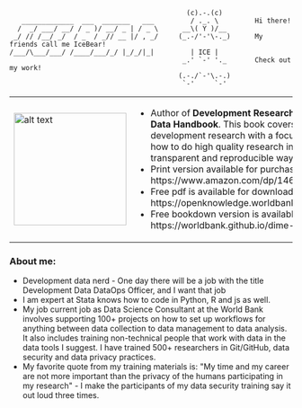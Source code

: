 ```                                             _     _   
                                            (c).-.(c)        
   _____________  ___  _______   ___         / ._. \         Hi there!
  /  _/ ___/ __/ / _ )/ __/ _ | / _ \      __\( Y )/__        
 _/ // /__/ _/  / _  / _// __ |/ , _/     (_.-/'-'\-._)      My friends call me IceBear!
/___/\___/___/ /____/___/_/ |_/_/|_|         | ICE |         
                                           _.' `-' '._       Check out my work!
                                          (.-./`-'\.-.)
                                           `-'     `-' 
```

<table style="border:none">
  <tr>
    <td><img src="https://user-images.githubusercontent.com/15911801/120664091-a4718000-c458-11eb-84ca-6df6aa2942ae.png" alt="alt text" width="200"></td>
    <td>
      <ul>
        <li>Author of <b>Development Research in Practice - the DIME Data Handbook</b>. This book covers all stages of data work in development research with a focus on teaching the reader how to do high quality research in a credible, efficient, transparent and reproducible way.</li>
        <li>Print version available for purchase. For example at: https://www.amazon.com/dp/1464816948</li>
        <li>Free pdf is available for download at https://openknowledge.worldbank.org/handle/10986/35594</li>
        <li>Free bookdown version is available at https://worldbank.github.io/dime-data-handbook/</li>
     </td>
  </tr>
</table>

### About me:
- Development data nerd - One day there will be a job with the title Development Data DataOps Officer, and I want that job
- I am expert at Stata knows how to code in Python, R and js as well. 
- My job current job as Data Science Consultant at the World Bank involves supporting 100+ projects on how to set up workflows for anything between data collection to data management to data analysis. It also includes training non-technical people that work with data in the data tools I suggest. I have trained 500+ researchers in Git/GitHub, data security and data privacy practices. 
- My favorite quote from my training materials is: "My time and my career are not more important than the privacy of the humans participating in my research" - I make the participants of my data security training say it out loud three times.

